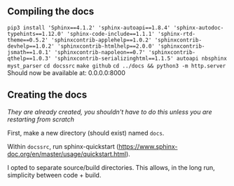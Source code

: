 ## Compiling the docs
`pip3 install 'Sphinx==4.1.2' 'sphinx-autoapi==1.8.4' 'sphinx-autodoc-typehints==1.12.0' 'sphinx-code-include==1.1.1' 'sphinx-rtd-theme==0.5.2' 'sphinxcontrib-applehelp==1.0.2' 'sphinxcontrib-devhelp==1.0.2' 'sphinxcontrib-htmlhelp==2.0.0' 'sphinxcontrib-jsmath==1.0.1' 'sphinxcontrib-napoleon==0.7' 'sphinxcontrib-qthelp==1.0.3' 'sphinxcontrib-serializinghtml==1.1.5' autoapi nbsphinx myst_parser`
`cd docssrc`
`make github`
`cd ../docs && python3 -m http.server`
Should now be available at: 0.0.0.0:8000


## Creating the docs
*They are already created, you shouldn't have to do this unless you are restarting from scratch*

First, make a new directory (should exist) named `docs`.

Within `docssrc`, run sphinx-quickstart (https://www.sphinx-doc.org/en/master/usage/quickstart.html).

I opted to separate source/build directories. This allows, in the long run, simplicity between code + build.
